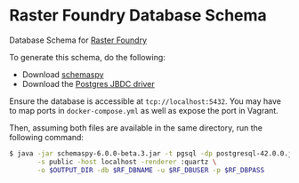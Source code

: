 # Raster Foundry Database Schema

Database Schema for [Raster Foundry](https://github.com/azavea/raster-foundry)

To generate this schema, do the following:

 * Download [schemaspy](https://github.com/schemaspy/schemaspy)
 * Download the [Postgres JBDC driver](https://jdbc.postgresql.org/download.html)

Ensure the database is accessible at `tcp://localhost:5432`.
You may have to map ports in `docker-compose.yml` as well as expose the port in Vagrant.

Then, assuming both files are available in the same directory, run the following command:

```bash
$ java -jar schemaspy-6.0.0-beta.3.jar -t pgsql -dp postgresql-42.0.0.jar \
       -s public -host localhost -renderer :quartz \
       -o $OUTPUT_DIR -db $RF_DBNAME -u $RF_DBUSER -p $RF_DBPASS
```
